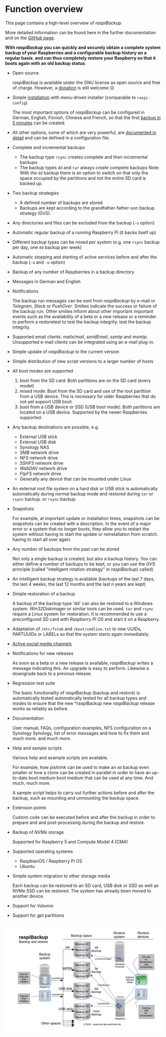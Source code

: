 # Function overview

This page contains a high-level overview of *raspiBackup*.

More detailed information can be found here in the further documentation
and on the [*GitHub* page](https://github.com/framps/raspiBackup).

**With *raspiBackup* you can quickly and securely obtain a complete system backup of your Raspberries and a configurable backup history on a regular basis.
and can thus completely restore your Raspberry so that it boots again with an old backup status**.
 
  - Open source

    *raspiBackup* is available under the GNU license as open source and free of charge.
    However, a [donation](introduction.md#donation) is still welcome 😉

  - Simple [installation](installation-in-5-minutes.md) with menu-driven installer (comparable to `raspi-config`)

    The most important options of *raspiBackup* can be configured in German, English, Finnish,
    Chinese and French, so that the first [backup in 5 minutes](installation-in-5-minutes.md) can be created.

  - All other options, some of which are very powerful, are [documented in detail](invocation-options.md)
    and can be defined in a configuration file.

  - Complete and incremental backups

      - The backup type `rsync` creates complete and then incremental backups
      - The backup types `dd` and `tar` always create complete backups
        Note: With the `dd` backup there is an option to switch on that only the space occupied by the partitions
        and not the entire SD card is backed up.

  - Two backup strategies

      - A defined number of backups are stored
      - Backups are kept according to the grandfather-father-son backup strategy (GVS).

  - Any directories and files can be excluded from the backup (`-u` option)

  - Automatic regular backup of a running Raspberry Pi (it backs itself up)

  - Different backup types can be mixed per system (e.g. one `rsync` backup per day, one `dd` backup per week)

  - Automatic stopping and starting of active services before and after the backup (`-a` and `-o` option)

  - Backup of any number of Raspberries in a backup directory

  - Messages in German and English

  - Notifications

    The backup run messages can be sent from *raspiBackup* by e-mail or *Telegram*,
    *Slack* or *PushOver*. Smilies indicate the success or
    failure of the backup run. Other smilies inform about other important
    important events such as the availability of a beta or a new release
    or a reminder to perform a restoretest to test the backup integrity.
    test the backup integrity.

  - Supported email clients: *mailx*/*mail*, *sendEmail*, *ssmtp* and *msmtp*.
    Unsupported e-mail clients can be integrated using an e-mail plug-in.

  - Simple update of *raspiBackup* to the current version
  - Simple distribution of new script versions to a larger number of hosts

  - All boot modes are supported

      1. boot from the SD card: Both partitions are on the SD card
         (every model)
      2. mixed mode: Boot from the SD card and use of the root partition
         from a USB device. This is necessary for older Raspberries that
         do not yet support USB boot.
      3. boot from a USB device or SSD (USB boot mode): Both partitions
         are located on a USB device. Supported by the newer Raspberries
         supported.

  - Any backup destinations are possible, e.g.

      - External USB stick
      - External USB disk
      - Synology NAS
      - *SMB* network drive
      - *NFS* network drive
      - *SSHFS* network drive
      - *WebDAV* network drive
      - *FtpFS* network drive
      - Generally any device that can be mounted under Linux

  - An external root file system on a hard disk or USB stick is automatically
    automatically during normal backup mode and restored during `tar` or `rsync` backup.
    or `rsync` backup.

  - Snapshots

    For example, at important update or installation times, snapshots can be
    snapshots can be created with a description. In the event of a major
    error or a system that no longer boots, they allow you to restart the system
    without having to start the update or reinstallation from scratch.
    having to start all over again.

  - Any number of backups from the past can be stored

    Not only a single backup is created, but also a backup history.
    You can either define a number of backups to be kept,
    or you can use the *GVS* principle (called "intelligent rotation strategy" in *raspiBackup*)
    called)

  - An intelligent backup strategy is available
    (backups of the last 7 days, the last 4 weeks, the last 12 months and the last n years are kept)

  - Simple restoration of a backup

    A backup of the backup type 'dd' can also be restored to a Windows system.
    *Win32Diskimager* or similar tools can be used.
    `tar` and `rsync` require a Linux system for restoration.
    It is recommended to use a preconfigured SD card with *Raspberry Pi OS*
    and start it on a Raspberry.

  - Adaptation of `/etc/fstab` and `/boot/cmdline.txt` to new UUIDs, PARTUUIDs
    or LABELs so that the system starts again immediately.

  - [Active social media channels](introduction.md#contact)

  - Notifications for new releases

    As soon as a beta or a new release is available, *raspiBackup* writes a
    message indicating this. An upgrade is easy to perform. Likewise a
    downgrade back to a previous release.

  - Regression test suite

    The basic functionality of *raspiBackup* (backup and restore) is automatically tested
    automatically tested for all backup types and modes to ensure that the new *raspiBackup
    new *raspiBackup* release works as reliably as before.

  - Documentation

    User manual, FAQs, configuration examples, NFS configuration on a Synology
    Synology, list of error messages and how to fix them and much more.
    and much more.

  - Help and sample scripts

    Various help and example scripts are available.

    For example, how *pishrink* can be used to make an `dd` backup even smaller
    or how a clone can be created in parallel in order to have an up-to-date boot medium
    boot medium that can be used at any time. And much, much more.

    A sample script helps to carry out further actions before and after the backup,
    such as mounting and unmounting the backup space.

  - Extension points

    Custom code can be executed before and after the backup in order to prepare and
    and post-processing during the backup and restore.

  - Backup of *NVMe* storage

    Supported for Raspberry 5 and Compute Model 4 (CM4)

  - Supported operating systems

      - RaspbianOS / Raspberry Pi OS
      - Ubuntu

  - Simple system migration to other storage media

    Each backup can be restored to an SD card, USB disk or SSD as well as NVMe SSD
    can be restored. The system has already been moved to another device.

  - Support for *Volumio*

  - Support for *gpt* partitions


![Overview image](images/raspiBackupOverview.jpg)


[.status]: translated
[.source]: https://www.linux-tips-and-tricks.de/de/funktionsuebersicht
[.source]: https://www.linux-tips-and-tricks.de/de/raspibackup
[.source]: https://www.linux-tips-and-tricks.de/en/features
[.source]: https://www.linux-tips-and-tricks.de/en/backup
